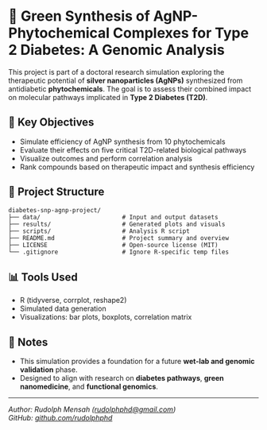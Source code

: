 # 🧬 Green Synthesis of AgNP-Phytochemical Complexes for Type 2 Diabetes: A Genomic Analysis

This project is part of a doctoral research simulation exploring the therapeutic potential of **silver nanoparticles (AgNPs)** synthesized from antidiabetic **phytochemicals**. The goal is to assess their combined impact on molecular pathways implicated in **Type 2 Diabetes (T2D)**.

## 🧪 Key Objectives

- Simulate efficiency of AgNP synthesis from 10 phytochemicals
- Evaluate their effects on five critical T2D-related biological pathways
- Visualize outcomes and perform correlation analysis
- Rank compounds based on therapeutic impact and synthesis efficiency

## 📂 Project Structure

```
diabetes-snp-agnp-project/
├── data/                       # Input and output datasets
├── results/                    # Generated plots and visuals
├── scripts/                    # Analysis R script
├── README.md                   # Project summary and overview
├── LICENSE                     # Open-source license (MIT)
└── .gitignore                  # Ignore R-specific temp files
```

## 📊 Tools Used

- R (tidyverse, corrplot, reshape2)
- Simulated data generation
- Visualizations: bar plots, boxplots, correlation matrix

## 📌 Notes

- This simulation provides a foundation for a future **wet-lab and genomic validation** phase.
- Designed to align with research on **diabetes pathways**, **green nanomedicine**, and **functional genomics**.

---

*Author: Rudolph Mensah (rudolphphd@gmail.com)*  
*GitHub: [github.com/rudolphphd](https://github.com/rudolphphd)*
